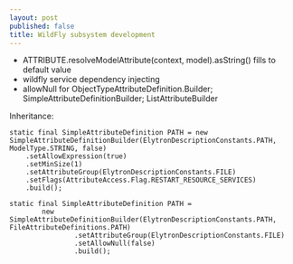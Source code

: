 ```yaml
---
layout: post
published: false
title: WildFly subsystem development
---
```


* ATTRIBUTE.resolveModelAttribute(context, model).asString() fills to default value
* wildfly service dependency injecting
* allowNull for ObjectTypeAttributeDefinition.Builder; SimpleAttributeDefinitionBuilder; ListAttributeBuilder



Inheritance:

    static final SimpleAttributeDefinition PATH = new SimpleAttributeDefinitionBuilder(ElytronDescriptionConstants.PATH, ModelType.STRING, false)
        .setAllowExpression(true)
        .setMinSize(1)
        .setAttributeGroup(ElytronDescriptionConstants.FILE)
        .setFlags(AttributeAccess.Flag.RESTART_RESOURCE_SERVICES)
        .build();

    static final SimpleAttributeDefinition PATH =
            new SimpleAttributeDefinitionBuilder(ElytronDescriptionConstants.PATH, FileAttributeDefinitions.PATH)
                    .setAttributeGroup(ElytronDescriptionConstants.FILE)
                    .setAllowNull(false)
                    .build();



